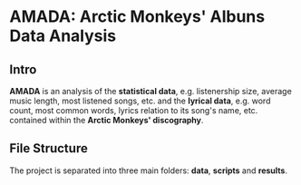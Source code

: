 # AMADA: Arctic Monkeys' Albuns Data Analysis

## Intro

**AMADA** is an analysis of the **statistical data**, e.g. listenership size, average music length, most listened songs, etc. and the **lyrical data**, e.g. word count, most common words, lyrics relation to its song's name, etc. contained within the **Arctic Monkeys' discography**.

## File Structure

The project is separated into three main folders: **data**, **scripts** and **results**.
